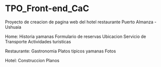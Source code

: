 # TPO_Front-end_CaC
Proyecto de creacion de pagina web del hotel restaurante Puerto Almanza - Ushuaia

Home:
    Historia yamanas
    Formulario de reservas
    Ubicacion
    Servicio de Transporte
    Actividades turisticas

Restaurante:
    Gastronomia
        Platos tipicos yamanas
    Fotos

Hotel:
    Construccion
    Planos